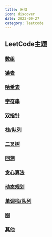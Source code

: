```yaml
---
title: 乐扣
icon: discover
date: 2023-09-27
category: leetcode
---
```


## LeetCode主题

### [数组](./array/README.md)

### [链表](./linkedlist/README.md)

### [哈希表](./hashtable/README.md)

### [字符串](./string/README.md)

### [双指针](./double_pointer/README.md)

### [栈/队列](./stack_queue/README.md)

### [二叉树](./binary_tree/README.md)

### [回溯](./backtrace/README.md)

### [贪心算法](./greedy/README.md)

### [动态规划](./dp/README.md)

### [单调栈/队列](./mono_stack/README.md)

### [图](./graph/README.md)

### [其他](./other/README.md)